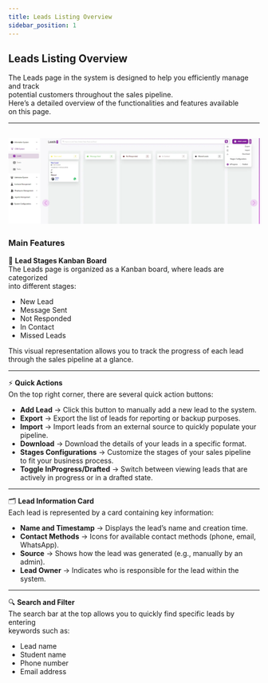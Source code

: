 ```yaml
---
title: Leads Listing Overview
sidebar_position: 1
---
```

## Leads Listing Overview  

The Leads page in the system is designed to help you efficiently manage and track  
potential customers throughout the sales pipeline.  
Here’s a detailed overview of the functionalities and features available  
on this page.  

---

![first image](./Overview-leads.webp)
---

### Main Features  

📌 **Lead Stages Kanban Board**  
The Leads page is organized as a Kanban board, where leads are categorized  
into different stages:  

- New Lead  
- Message Sent  
- Not Responded  
- In Contact  
- Missed Leads  

This visual representation allows you to track the progress of each lead  
through the sales pipeline at a glance.  

---

⚡ **Quick Actions**  
On the top right corner, there are several quick action buttons:  

- **Add Lead** → Click this button to manually add a new lead to the system.  
- **Export** → Export the list of leads for reporting or backup purposes.  
- **Import** → Import leads from an external source to quickly populate your pipeline.  
- **Download** → Download the details of your leads in a specific format.  
- **Stages Configurations** → Customize the stages of your sales pipeline  
  to fit your business process.  
- **Toggle InProgress/Drafted** → Switch between viewing leads that are  
  actively in progress or in a drafted state.  

---

🗂️ **Lead Information Card**  
Each lead is represented by a card containing key information:  

- **Name and Timestamp** → Displays the lead’s name and creation time.  
- **Contact Methods** → Icons for available contact methods (phone, email, WhatsApp).  
- **Source** → Shows how the lead was generated (e.g., manually by an admin).  
- **Lead Owner** → Indicates who is responsible for the lead within the system.  

---

🔍 **Search and Filter**  
The search bar at the top allows you to quickly find specific leads by entering  
keywords such as:  

- Lead name  
- Student name  
- Phone number  
- Email address  
